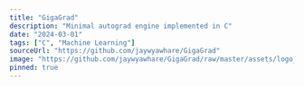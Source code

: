 ```yaml
---
title: "GigaGrad"
description: "Minimal autograd engine implemented in C"
date: "2024-03-01"
tags: ["C", "Machine Learning"]
sourceUrl: "https://github.com/jaywyawhare/GigaGrad"
image: "https://github.com/jaywyawhare/GigaGrad/raw/master/assets/logo_dark.png"
pinned: true
---
```

